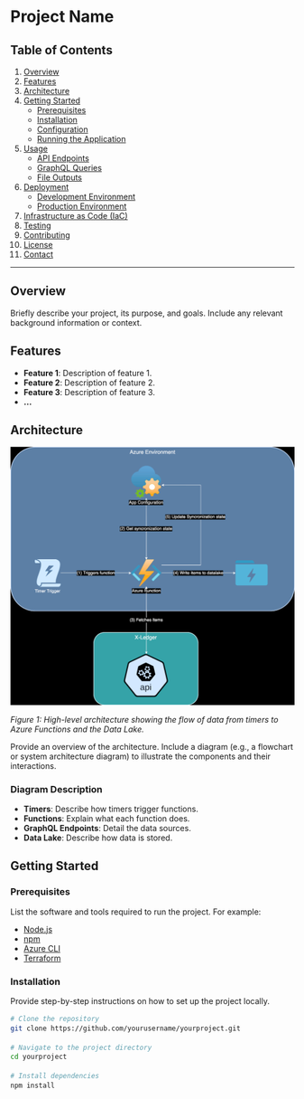 # Project Name

## Table of Contents

1. [Overview](#overview)
2. [Features](#features)
3. [Architecture](#architecture)
4. [Getting Started](#getting-started)
    - [Prerequisites](#prerequisites)
    - [Installation](#installation)
    - [Configuration](#configuration)
    - [Running the Application](#running-the-application)
5. [Usage](#usage)
    - [API Endpoints](#api-endpoints)
    - [GraphQL Queries](#graphql-queries)
    - [File Outputs](#file-outputs)
6. [Deployment](#deployment)
    - [Development Environment](#development-environment)
    - [Production Environment](#production-environment)
7. [Infrastructure as Code (IaC)](#infrastructure-as-code-iac)
8. [Testing](#testing)
9. [Contributing](#contributing)
10. [License](#license)
11. [Contact](#contact)

---

## Overview

Briefly describe your project, its purpose, and goals. Include any relevant background information or context.

## Features

- **Feature 1**: Description of feature 1.
- **Feature 2**: Description of feature 2.
- **Feature 3**: Description of feature 3.
- **...**

## Architecture

![Azure architecture](architecture/azure_architecture.svg)

*Figure 1: High-level architecture showing the flow of data from timers to Azure Functions and the Data Lake.*

Provide an overview of the architecture. Include a diagram (e.g., a flowchart or system architecture diagram) to illustrate the components and their interactions.

### Diagram Description

- **Timers**: Describe how timers trigger functions.
- **Functions**: Explain what each function does.
- **GraphQL Endpoints**: Detail the data sources.
- **Data Lake**: Describe how data is stored.

## Getting Started

### Prerequisites

List the software and tools required to run the project. For example:

- [Node.js](https://nodejs.org/)
- [npm](https://www.npmjs.com/)
- [Azure CLI](https://docs.microsoft.com/en-us/cli/azure/install-azure-cli)
- [Terraform](https://www.terraform.io/)

### Installation

Provide step-by-step instructions on how to set up the project locally.

```bash
# Clone the repository
git clone https://github.com/yourusername/yourproject.git

# Navigate to the project directory
cd yourproject

# Install dependencies
npm install
